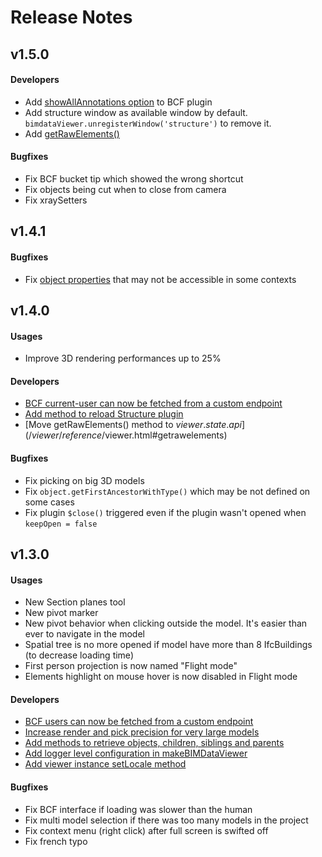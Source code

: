 # Release Notes


## v1.5.0
#### Developers
* Add [showAllAnnotations option](/viewer/reference/native_plugins.html#bcf) to BCF plugin
* Add structure window as available window by default. `bimdataViewer.unregisterWindow('structure')` to remove it.
* Add [getRawElements()](/viewer/reference/$viewer.html#getrawelements)

#### Bugfixes
* Fix BCF bucket tip which showed the wrong shortcut
* Fix objects being cut when to close from camera
* Fix xraySetters


## v1.4.1
#### Bugfixes
* Fix [object properties](/viewer/reference/state.html#object) that may not be accessible in some contexts


## v1.4.0
#### Usages
* Improve 3D rendering performances up to 25%

#### Developers
* [BCF current-user can now be fetched from a custom endpoint](/viewer/reference/native_plugins.html#bcf)
* [Add method to reload Structure plugin](/viewer/reference/native_plugins.html#structure-and-properties)
* [Move getRawElements() method to $viewer.state.api](/viewer/reference/$viewer.html#getrawelements)

#### Bugfixes
* Fix picking on big 3D models
* Fix `object.getFirstAncestorWithType()` which may be not defined on some cases
* Fix plugin `$close()` triggered even if the plugin wasn't opened when `keepOpen = false`


## v1.3.0

#### Usages
* New Section planes tool
* New pivot marker
* New pivot behavior when clicking outside the model. It's easier than ever to navigate in the model
* Spatial tree is no more opened if model have more than 8 IfcBuildings (to decrease loading time)
* First person projection is now named "Flight mode"
* Elements highlight on mouse hover is now disabled in Flight mode

#### Developers
* [BCF users can now be fetched from a custom endpoint](/viewer/reference/native_plugins.html#bcf)
* [Increase render and pick precision for very large models](https://github.com/xeokit/xeokit-sdk/issues/254)
* [Add methods to retrieve objects, children, siblings and parents](/viewer/reference/state.html#object)
* [Add logger level configuration in makeBIMDataViewer](/viewer/reference/makeBIMDataViewer.html#logger)
* [Add viewer instance setLocale method](/viewer/reference/makeBIMDataViewer.html#locale)

#### Bugfixes
* Fix BCF interface if loading was slower than the human
* Fix multi model selection if there was too many models in the project
* Fix context menu (right click) after full screen is swifted off
* Fix french typo
